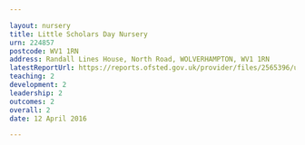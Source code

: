 ```yaml
---

layout: nursery
title: Little Scholars Day Nursery
urn: 224857
postcode: WV1 1RN
address: Randall Lines House, North Road, WOLVERHAMPTON, WV1 1RN
latestReportUrl: https://reports.ofsted.gov.uk/provider/files/2565396/urn/224857.pdf
teaching: 2
development: 2
leadership: 2
outcomes: 2
overall: 2
date: 12 April 2016

---
```

